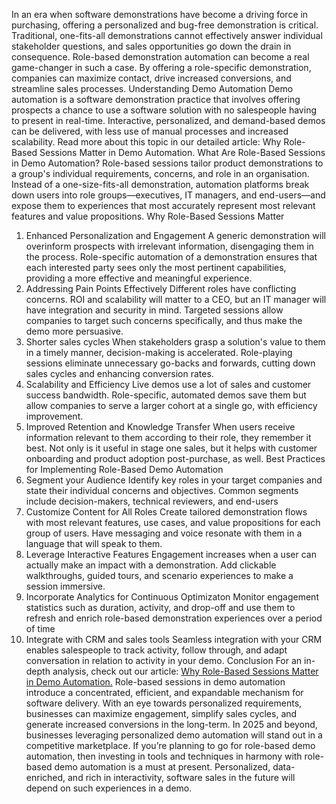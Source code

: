 In an era when software demonstrations have become a driving force in purchasing, offering a personalized and bug-free demonstration is critical. Traditional, one-fits-all demonstrations cannot effectively answer individual stakeholder questions, and sales opportunities go down the drain in consequence. Role-based demonstration automation can become a real game-changer in such a case. By offering a role-specific demonstration, companies can maximize contact, drive increased conversions, and streamline sales processes.
Understanding Demo Automation
Demo automation is a software demonstration practice that involves offering prospects a chance to use a software solution with no salespeople having to present in real-time. Interactive, personalized, and demand-based demos can be delivered, with less use of manual processes and increased scalability.
Read more about this topic in our detailed article: Why Role-Based Sessions Matter in Demo Automation.
What Are Role-Based Sessions in Demo Automation?
Role-based sessions tailor product demonstrations to a group's individual requirements, concerns, and role in an organisation. Instead of a one-size-fits-all demonstration, automation platforms break down users into role groups—executives, IT managers, and end-users—and expose them to experiences that most accurately represent most relevant features and value propositions.
Why Role-Based Sessions Matter
1. Enhanced Personalization and Engagement
A generic demonstration will overinform prospects with irrelevant information, disengaging them in the process. Role-specific automation of a demonstration ensures that each interested party sees only the most pertinent capabilities, providing a more effective and meaningful experience.
2. Addressing Pain Points Effectively
Different roles have conflicting concerns. ROI and scalability will matter to a CEO, but an IT manager will have integration and security in mind. Targeted sessions allow companies to target such concerns specifically, and thus make the demo more persuasive.
3. Shorter sales cycles
When stakeholders grasp a solution's value to them in a timely manner, decision-making is accelerated. Role-playing sessions eliminate unnecessary go-backs and forwards, cutting down sales cycles and enhancing conversion rates.
4. Scalability and Efficiency
Live demos use a lot of sales and customer success bandwidth. Role-specific, automated demos save them but allow companies to serve a larger cohort at a single go, with efficiency improvement.
5. Improved Retention and Knowledge Transfer
When users receive information relevant to them according to their role, they remember it best. Not only is it useful in stage one sales, but it helps with customer onboarding and product adoption post-purchase, as well.
Best Practices for Implementing Role-Based Demo Automation
1. Segment your Audience
Identify key roles in your target companies and state their individual concerns and objectives. Common segments include decision-makers, technical reviewers, and end-users
2. Customize Content for All Roles
Create tailored demonstration flows with most relevant features, use cases, and value propositions for each group of users. Have messaging and voice resonate with them in a language that will speak to them.
3. Leverage Interactive Features
Engagement increases when a user can actually make an impact with a demonstration. Add clickable walkthroughs, guided tours, and scenario experiences to make a session immersive.
4. Incorporate Analytics for Continuous Optimizaton
Monitor engagement statistics such as duration, activity, and drop-off and use them to refresh and enrich role-based demonstration experiences over a period of time
5. Integrate with CRM and sales tools
Seamless integration with your CRM enables salespeople to track activity, follow through, and adapt conversation in relation to activity in your demo.
Conclusion
For an in-depth analysis, check out our article: <a href="https://blog.demodazzle.com/article/why-role-based-sessions-matter-in-demo-automation">Why Role-Based Sessions Matter in Demo Automation.</a>
Role-based sessions in demo automation introduce a concentrated, efficient, and expandable mechanism for software delivery. With an eye towards personalized requirements, businesses can maximize engagement, simplify sales cycles, and generate increased conversions in the long-term. In 2025 and beyond, businesses leveraging personalized demo automation will stand out in a competitive marketplace.
If you’re planning to go for role-based demo automation, then investing in tools and techniques in harmony with role-based demo automation is a must at present. Personalized, data-enriched, and rich in interactivity, software sales in the future will depend on such experiences in a demo.

